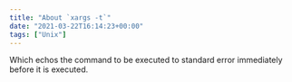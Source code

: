 ```yaml
---
title: "About `xargs -t`"
date: "2021-03-22T16:14:23+00:00"
tags: ["Unix"]
---
```


Which echos the command to be executed to standard error immediately before it
is executed.
